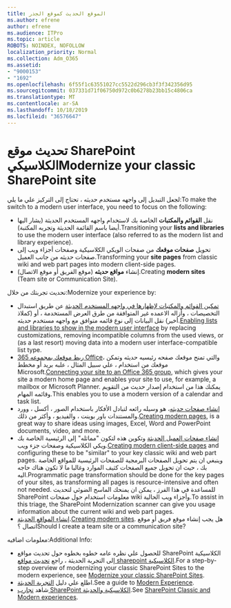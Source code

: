 ```yaml
---
title: الموقع الحديث كموقع الجذر
ms.author: efrene
author: efrene
ms.audience: ITPro
ms.topic: article
ROBOTS: NOINDEX, NOFOLLOW
localization_priority: Normal
ms.collection: Adm_O365
ms.assetid:
- "9000153"
- "1692"
ms.openlocfilehash: 6f55f1c63551027cc5522d296cb3f3f342356d95
ms.sourcegitcommit: 037331d71f06750d972c0b6278b23bb15c4806ca
ms.translationtype: MT
ms.contentlocale: ar-SA
ms.lasthandoff: 10/18/2019
ms.locfileid: "36576647"
---
```

# <a name="modernize-your-classic-sharepoint-site"></a><span data-ttu-id="c0b8f-102">تحديث موقع SharePoint الكلاسيكي</span><span class="sxs-lookup"><span data-stu-id="c0b8f-102">Modernize your classic SharePoint site</span></span>

<span data-ttu-id="c0b8f-103">لجعل التبديل إلى واجهه مستخدم حديثه ، تحتاج إلى التركيز علي ما يلي:</span><span class="sxs-lookup"><span data-stu-id="c0b8f-103">To make the switch to a modern user interface, you need to focus on the following:</span></span>

- <span data-ttu-id="c0b8f-104">نقل **القوائم والمكتبات** الخاصة بك لاستخدام واجهه المستخدم الحديثة (يشار اليها أيضا باسم القائمة الحديثة وتجربه المكتبة).</span><span class="sxs-lookup"><span data-stu-id="c0b8f-104">Transitioning your **lists and libraries** to use the modern user interface (also referred to as the modern list and library experience).</span></span>
- <span data-ttu-id="c0b8f-105">تحويل **صفحات موقعك** من صفحات الويكي الكلاسيكية وصفحات أجزاء ويب إلى صفحات حديثه من جانب العميل.</span><span class="sxs-lookup"><span data-stu-id="c0b8f-105">Transforming your **site pages** from classic wiki and web part pages into modern client-side pages.</span></span>
- <span data-ttu-id="c0b8f-106">إنشاء **مواقع حديثه** (موقع الفريق أو موقع الاتصال).</span><span class="sxs-lookup"><span data-stu-id="c0b8f-106">Creating **modern sites** (Team site or Communication Site).</span></span>

<span data-ttu-id="c0b8f-107">تحديث تجربتك من خلال:</span><span class="sxs-lookup"><span data-stu-id="c0b8f-107">Modernize your experience by:</span></span>
- <span data-ttu-id="c0b8f-108">[تمكين القوائم والمكتبات لإظهارها في واجهه المستخدم الحديثة](https://docs.microsoft.com/sharepoint/dev/transform/modernize-userinterface-lists-and-libraries) عن طريق استبدال التخصيصات ، وأزاله الاعمده غير المتوافقة من طرق العرض المستخدمة ، أو (كملاذ أخير) نقل البيانات إلى نوع قائمه متوافق مع واجهه مستخدم حديثه.</span><span class="sxs-lookup"><span data-stu-id="c0b8f-108">[Enabling lists and libraries to show in the modern user interface](https://docs.microsoft.com/sharepoint/dev/transform/modernize-userinterface-lists-and-libraries) by replacing customizations, removing incompatible columns from the used views, or (as a last resort) moving data into a modern user interface-compatible list type.</span></span>
- <span data-ttu-id="c0b8f-109">[ربط موقعك بمجموعه 365 Office](https://docs.microsoft.com/sharepoint/dev/transform/modernize-connect-to-office365-group)، والتي تمنح موقعك صفحه رئيسيه حديثه وتمكن موقعك من استخدام ، علي سبيل المثال ، علبه بريد أو مخطط Microsoft.</span><span class="sxs-lookup"><span data-stu-id="c0b8f-109">[Connecting your site to an Office 365 group](https://docs.microsoft.com/sharepoint/dev/transform/modernize-connect-to-office365-group), which gives your site a modern home page and enables your site to use, for example, a mailbox or Microsoft Planner.</span></span> <span data-ttu-id="c0b8f-110">يمكنك هذا من استخدام إصدار حديث من التقويم وقائمه المهام.</span><span class="sxs-lookup"><span data-stu-id="c0b8f-110">This enables you to use a modern version of a calendar and task list.</span></span>
- <span data-ttu-id="c0b8f-111">[إنشاء صفحات حديثه](https://support.office.com/article/create-and-use-modern-pages-on-a-sharepoint-site-b3d46deb-27a6-4b1e-87b8-df851e503dec)، هو وسيله رائعه لتبادل الأفكار باستخدام الصور ، أكسل ، وورد والمستندات باور بوينت ، والفيديو ، وأكثر من ذلك.</span><span class="sxs-lookup"><span data-stu-id="c0b8f-111">[Creating modern pages](https://support.office.com/article/create-and-use-modern-pages-on-a-sharepoint-site-b3d46deb-27a6-4b1e-87b8-df851e503dec), is a great way to share ideas using images, Excel, Word and PowerPoint documents, video, and more.</span></span>
- <span data-ttu-id="c0b8f-112">[إنشاء صفحات العميل الحديثة](https://docs.microsoft.com/sharepoint/dev/transform/modernize-userinterface-site-pages) وتكوين هذه لتكون "مماثله" إلى الرئيسية الخاصة بك ويكي الكلاسيكية وصفحات جزء ويب.</span><span class="sxs-lookup"><span data-stu-id="c0b8f-112">[Creating modern client-side pages](https://docs.microsoft.com/sharepoint/dev/transform/modernize-userinterface-site-pages) and configuring these to be "similar" to your key classic wiki and web part pages.</span></span> <span data-ttu-id="c0b8f-113">وينبغي ان يتم تحويل الصفحات البرمجية للصفحات الرئيسية للمواقع الخاصة بك ، حيث ان تحويل جميع الصفحات كثيف الموارد وغالبا ما لا تكون هناك حاجه اليه.</span><span class="sxs-lookup"><span data-stu-id="c0b8f-113">Programmatic page transformation should be done for the key pages of your sites, as transforming all pages is resource-intensive and often not needed.</span></span> <span data-ttu-id="c0b8f-114">للمساعدة في هذا الفرز ، يمكن ان يمنحك الماسح الضوئي لتحديث SharePoint معلومات استخدام حول صفحات wiki وأجزاء ويب الحالية.</span><span class="sxs-lookup"><span data-stu-id="c0b8f-114">To assist in this triage, the SharePoint Modernization scanner can give you usage information about the current wiki and web part pages.</span></span>
- <span data-ttu-id="c0b8f-115">[إنشاء المواقع الحديثة](https://support.office.com/article/create-a-team-site-in-sharepoint-ef10c1e7-15f3-42a3-98aa-b5972711777d).</span><span class="sxs-lookup"><span data-stu-id="c0b8f-115">[Creating modern sites](https://support.office.com/article/create-a-team-site-in-sharepoint-ef10c1e7-15f3-42a3-98aa-b5972711777d).</span></span> <span data-ttu-id="c0b8f-116">هل يجب إنشاء موقع فريق أو موقع اتصال ؟</span><span class="sxs-lookup"><span data-stu-id="c0b8f-116">Should I create a team site or a communication site?</span></span>

<span data-ttu-id="c0b8f-117">معلومات اضافيه:</span><span class="sxs-lookup"><span data-stu-id="c0b8f-117">Additional Info:</span></span> 
- <span data-ttu-id="c0b8f-118">للحصول علي نظره عامه خطوه بخطوه حول تحديث مواقع SharePoint الكلاسيكية إلى التجربة الحديثة ، راجع [تحديث مواقع sharepoint الكلاسيكية](https://docs.microsoft.com/sharepoint/dev/transform/modernize-classic-sites).</span><span class="sxs-lookup"><span data-stu-id="c0b8f-118">For a step-by-step overview of modernizing your classic SharePoint Sites to the modern experience, see [Modernize your classic SharePoint Sites](https://docs.microsoft.com/sharepoint/dev/transform/modernize-classic-sites).</span></span>
- <span data-ttu-id="c0b8f-119">اطلع علي دليل [التجربة الحديثة](https://docs.microsoft.com/sharepoint/guide-to-sharepoint-modern-experience).</span><span class="sxs-lookup"><span data-stu-id="c0b8f-119">See a guide to [Modern Experience](https://docs.microsoft.com/sharepoint/guide-to-sharepoint-modern-experience).</span></span>
- <span data-ttu-id="c0b8f-120">شاهد [تجارب SharePoint الكلاسيكية والحديثة](https://support.office.com/article/sharepoint-classic-and-modern-experiences-5725c103-505d-4a6e-9350-300d3ec7d73f).</span><span class="sxs-lookup"><span data-stu-id="c0b8f-120">See [SharePoint Classic and Modern experiences](https://support.office.com/article/sharepoint-classic-and-modern-experiences-5725c103-505d-4a6e-9350-300d3ec7d73f).</span></span> 




